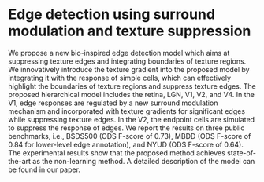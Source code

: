 # Edge detection using surround modulation and texture suppression

We propose a new bio-inspired edge detection model which aims at suppressing texture edges and integrating boundaries of texture regions.
We innovatively introduce the texture gradient into the proposed model by integrating it with the response of simple cells, which can effectively highlight the boundaries of texture regions and suppress texture edges. The proposed hierarchical model includes the retina, LGN, V1, V2, and V4. In the V1, edge responses are regulated by a new surround modulation mechanism and incorporated with texture gradients for significant edges while suppressing texture edges. In the V2, the endpoint cells are simulated to suppress the response of edges. We report the results on three public benchmarks, i.e., BSDS500 (ODS F-score of 0.73), MBDD (ODS F-score of 0.84 for lower-level edge annotation), and NYUD (ODS F-score of 0.64). The experimental results show that the proposed method achieves state-of-the-art as the non-learning method. A detailed description of the model can be found in our paper.
